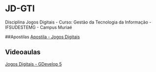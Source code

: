 # JD-GTI
Disciplina Jogos Digitais - Curso: Gestão da Tecnologia da Informação - IFSUDESTEMG - Campus Muriaé

##Apostilas
[Apostila - Jogos Digitais](https://www.overleaf.com/read/txjvswbprmmx)

## Videoaulas
[Jogos Digitais - GDevelop 5](https://youtube.com/playlist?list=PLDrC-rEoWIK_dZTrSxup0L9LluISDoLjB&si=oOIOJa_14l87dWpp)

